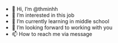 - 👋 Hi, I’m @thminhh
- 👀 I’m interested in this job
- 🌱 I’m currently learning in middle school
- 💞️ I’m looking forward to working with you
- 📫 How to reach me via message

<!---
thminhh/thminhh is a ✨ special ✨ repository because its `README.md` (this file) appears on your GitHub profile.
You can click the Preview link to take a look at your changes.
--->
